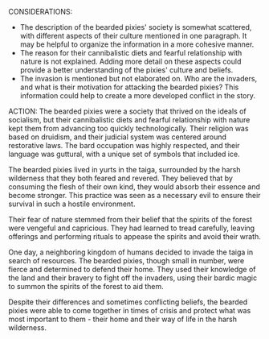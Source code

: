 CONSIDERATIONS:
- The description of the bearded pixies' society is somewhat scattered, with different aspects of their culture mentioned in one paragraph. It may be helpful to organize the information in a more cohesive manner.
- The reason for their cannibalistic diets and fearful relationship with nature is not explained. Adding more detail on these aspects could provide a better understanding of the pixies' culture and beliefs.
- The invasion is mentioned but not elaborated on. Who are the invaders, and what is their motivation for attacking the bearded pixies? This information could help to create a more developed conflict in the story.

ACTION:
The bearded pixies were a society that thrived on the ideals of socialism, but their cannibalistic diets and fearful relationship with nature kept them from advancing too quickly technologically. Their religion was based on druidism, and their judicial system was centered around restorative laws. The bard occupation was highly respected, and their language was guttural, with a unique set of symbols that included ice.

The bearded pixies lived in yurts in the taiga, surrounded by the harsh wilderness that they both feared and revered. They believed that by consuming the flesh of their own kind, they would absorb their essence and become stronger. This practice was seen as a necessary evil to ensure their survival in such a hostile environment.

Their fear of nature stemmed from their belief that the spirits of the forest were vengeful and capricious. They had learned to tread carefully, leaving offerings and performing rituals to appease the spirits and avoid their wrath.

One day, a neighboring kingdom of humans decided to invade the taiga in search of resources. The bearded pixies, though small in number, were fierce and determined to defend their home. They used their knowledge of the land and their bravery to fight off the invaders, using their bardic magic to summon the spirits of the forest to aid them.

Despite their differences and sometimes conflicting beliefs, the bearded pixies were able to come together in times of crisis and protect what was most important to them - their home and their way of life in the harsh wilderness.